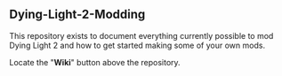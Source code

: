 ## Dying-Light-2-Modding

This repository exists to document everything currently possible to mod Dying Light 2 and how to get started making some of your own mods.

Locate the "**Wiki**" button above the repository.
